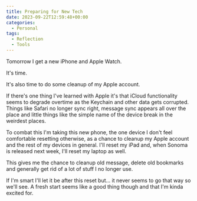 ```yaml
---
title: Preparing for New Tech
date: 2023-09-22T12:59:48+00:00
categories:
  - Personal
tags:
  - Reflection
  - Tools
---
```


Tomorrow I get a new iPhone and Apple Watch.

It's time.

It's also time to do some cleanup of my Apple account.

If there's one thing I've learned with Apple it's that iCloud functionality seems to degrade overtime as the Keychain and other data gets corrupted. Things like Safari no longer sync right, message sync appears all over the place and little things like the simple name of the device break in the weirdest places.

To combat this I'm taking this new phone, the one device I don't feel comfortable resetting otherwise, as a chance to cleanup my Apple account and the rest of my devices in general. I'll reset my iPad and, when Sonoma is released next week, I'll reset my laptop as well.

This gives me the chance to cleanup old message, delete old bookmarks and generally get rid of a lot of stuff I no longer use.

If I'm smart I'll let it be after this reset but... it never seems to go that way so we'll see. A fresh start seems like a good thing though and that I'm kinda excited for.